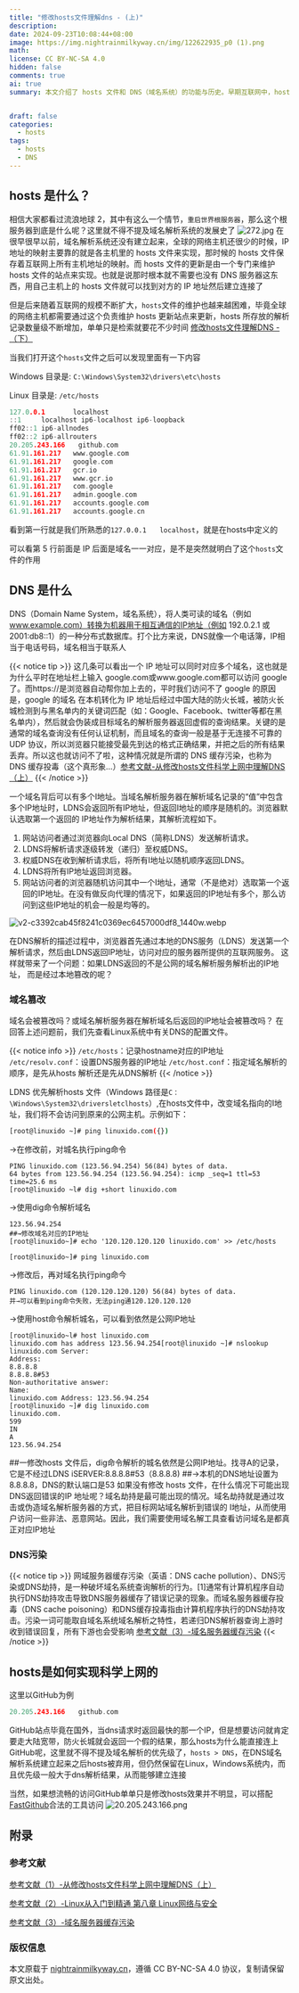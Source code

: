 ```yaml
---
title: "修改hosts文件理解dns - (上)"
description: 
date: 2024-09-23T10:08:44+08:00
image: https://img.nightrainmilkyway.cn/img/122622935_p0 (1).png
math: 
license: CC BY-NC-SA 4.0
hidden: false
comments: true
ai: true
summary: 本文介绍了 hosts 文件和 DNS（域名系统）的功能与历史。早期互联网中，hosts 文件用于映射 IP 地址与主机名，但随着网络规模的扩大，这种方法变得不再有效，因此引入了 DNS。DNS 将人类可读的域名转换为机器可识别的 IP 地址，类似于电话簿的功能。文章还探讨了域名篡改和 DNS 污染的问题，说明了在解析过程中可能出现的安全隐患，以及如何通过配置文件来管理域名解析。


draft: false
categories:
  - hosts
tags:
  - hosts
  - DNS
---
```

## hosts 是什么？


相信大家都看过流浪地球 2，其中有这么一个情节，`重启世界根服务器`，那么这个根服务器到底是什么呢？这里就不得不提及域名解析系统的发展史了
![272.jpg](https://img.nightrainmilkyway.cn/img/272.jpg)
在很早很早以前，域名解析系统还没有建立起来，全球的网络主机还很少的时候，IP 地址的映射主要靠的就是各主机里的 hosts 文件来实现，那时候的 hosts 文件保存着互联网上所有主机地址的映射。而 hosts 文件的更新是由一个专门来维护 hosts 文件的站点来实现。也就是说那时根本就不需要也没有 DNS 服务器这东西，用自己主机上的 hosts 文件就可以找到对方的 IP 地址然后建立连接了

但是后来随着互联网的规模不断扩大，`hosts`文件的维护也越来越困难，毕竟全球的网络主机都需要通过这个负责维护 hosts 更新站点来更新，hosts 所存放的解析记录数量级不断增加，单单只是检索就要花不少时间 [修改hosts文件理解DNS - （下）](./../dns)

当我们打开这个`hosts`文件之后可以发现里面有一下内容

Windows 目录是: `C:\Windows\System32\drivers\etc\hosts`

Linux 目录是: `/etc/hosts`

```c
127.0.0.1       localhost
::1     localhost ip6-localhost ip6-loopback
ff02::1 ip6-allnodes
ff02::2 ip6-allrouters
20.205.243.166　　github.com
61.91.161.217	www.google.com
61.91.161.217	google.com
61.91.161.217	gcr.io
61.91.161.217	www.gcr.io
61.91.161.217	com.google
61.91.161.217	admin.google.com
61.91.161.217	accounts.google.com
61.91.161.217	accounts.google.cn
```

看到第一行就是我们所熟悉的`127.0.0.1　　localhost`，就是在hosts中定义的

可以看第 5 行前面是 IP 后面是域名一一对应，是不是突然就明白了这个`hosts`文件的作用

## DNS 是什么

DNS（Domain Name System，域名系统），将人类可读的域名（例如 www.example.com）转换为机器用于相互通信的IP地址（例如 192.0.2.1 或 2001:db8::1）的一种分布式数据库。打个比方来说，DNS就像一个电话簿，IP相当于电话号码，域名相当于联系人

{{< notice tip >}}
这几条可以看出一个 IP 地址可以同时对应多个域名，这也就是为什么平时在地址栏上输入 google.com或www.google.com都可以访问 google 了。而https://是浏览器自动帮你加上去的，平时我们访问不了 google 的原因是，google 的域名 在本机转化为 IP 地址后经过中国大陆的防火长城，被防火长城检测到与黑名单内的关键词匹配（如：Google、Facebook、twitter等都在黑名单内），然后就会伪装成目标域名的解析服务器返回虚假的查询结果。关键的是通常的域名查询没有任何认证机制，而且域名的查询一般是基于无连接不可靠的 UDP 协议，所以浏览器只能接受最先到达的格式正确结果，并把之后的所有结果丢弃。所以这也就访问不了啦，这种情况就是所谓的 DNS 缓存污染，也称为 DNS 缓存投毒（这个真形象…）[参考文献-从修改hosts文件科学上网中理解DNS（上）](https://famousczm.github.io/2017/05/07/%E4%BB%8E%E4%BF%AE%E6%94%B9hosts%E6%96%87%E4%BB%B6%E7%A7%91%E5%AD%A6%E4%B8%8A%E7%BD%91%E4%B8%AD%E7%90%86%E8%A7%A3DNS%EF%BC%88%E4%B8%8A%EF%BC%89/)
{{< /notice >}}



一个域名背后可以有多个I地址。当域名解析服务器在解析域名记录的“值”中包含多个IP地址时，LDNS会返回所有IP地址，但返回I地址的顺序是随机的。浏览器默认选取第一个返回的 IP地址作为解析结果，其解析流程如下。
1. 网站访问者通过浏览器向Local DNS（简称LDNS）发送解析请求。
 2. LDNS将解析请求逐级转发（递归）至权威DNS。
3. 权威DNS在收到解析请求后，将所有I地址以随机顺序返回LDNS。
4. LDNS将所有IP地址返回浏览器。
5. 网站访问者的浏览器随机访问其中一个I地址，通常（不是绝对）选取第一个返回的IP地址。在没有做反向代理的情况下，如果返回的IP地址有多个，那么访问到这些IP地址的机会一般是均等的。

![v2-c3392cab45f8241c0369ec6457000df8_1440w.webp](https://img.nightrainmilkyway.cn/img/v2-c3392cab45f8241c0369ec6457000df8_1440w.webp)

在DNS解析的描述过程中，浏览器首先通过本地的DNS服务（LDNS）发送第一个
解析请求，然后由LDNS返回IP地址，访问对应的服务器所提供的互联网服务。
这样就带来了一个问题：如果LDNS返回的不是公网的域名解析服务解析出的IP地址，
而是经过本地篡改的呢？

### 域名篡改
域名会被篡改吗？或域名解析服务器在解析域名后返回的IP地址会被篡改吗？
在回答上述问题前，我们先查看Linux系统中有关DNS的配置文件。

{{< notice info >}}
`/etc/hosts`：记录hostname对应的IP地址
`/etc/resolv.conf`：设置DNS服务器的IP地址
`/etc/host.conf`：指定域名解析的顺序，是先从hosts 解析还是先从DNS解析
{{< /notice >}}



LDNS 优先解析hosts 文件（Windows 路径是`C：\Windows\System32\driversletclhosts`）,在hosts文件中，改变域名指向的I地址，我们将不会访问到原来的公网主机。示例如下：


```sh
[root@linuxido ~]# ping linuxido.com({})
```

→在修改前，对城名执行ping命令

```shell
PING linuxido.com (123.56.94.254) 56(84) bytes of data.
64 bytes from 123.56.94.254 (123.56.94.254): icmp _seq=1 ttl=53 time=25.6 ms
[root@linuxido ~l# dig +short linuxido.com
```
→使用dig命令解析域名
```shell
123.56.94.254
##→修改域名对应的IP地址
[root@linuxido~]# echo '120.120.120.120 linuxido.com' >> /etc/hosts

[root@linuxido~]# ping linuxido.com
```
→修改后，再对域名执行ping命今
```
PING linuxido.com (120.120.120.120) 56(84) bytes of data.
并→可以看到ping命令失败，无法ping通120.120.120.120
```
→使用host命令解析城名，可以看到依然是公网IP地址
```
[root@linuxido~l# host linuxido.com
linuxido.com has address 123.56.94.254[root@linuxido ~]# nslookup linuxido.com Server:
Address:
8.8.8.8
8.8.8.8#53
Non-authoritative answer:
Name:
linuxido.com Address: 123.56.94.254
[root@linuxido ~]# dig linuxido.com
linuxido.com.
599
IN
A
123.56.94.254
```
##一修改hosts 文件后，dig命令解析的城名依然是公网IP地址。找寻A的记录，它是不经过LDNS
iSERVER:8.8.8.8#53（8.8.8.8)
##→本机的DNS地址设置为8.8.8.8，DNS的默认端口是53
如果没有修改 hosts 文件，在什么情况下可能出现DNS返回错误的IP 地址呢？域名劫持是最可能出现的情况。域名劫持就是通过攻击或伪造域名解析服务器的方式，把目标网站域名解析到错误的 I地址，从而使用户访问一些非法、恶意网站。因此，我们需要使用域名解工具查看访问域名是都真正对应IP地址

### DNS污染

{{< notice tip >}}
网域服务器缓存污染（英语：DNS cache pollution）、DNS污染或DNS劫持，是一种破坏域名系统查询解析的行为。[1]通常有计算机程序自动执行DNS劫持攻击导致DNS服务器缓存了错误记录的现象。而域名服务器缓存投毒（DNS cache poisoning）和DNS缓存投毒指由计算机程序执行的DNS劫持攻击。污染一词可能取自域名系统域名解析之特性，若递归DNS解析器查询上游时收到错误回复，所有下游也会受影响 [参考文献（3）-域名服务器缓存污染](https://zh.m.wikipedia.org/wiki/%E5%9F%9F%E5%90%8D%E6%9C%8D%E5%8A%A1%E5%99%A8%E7%BC%93%E5%AD%98%E6%B1%A1%E6%9F%93)
{{< /notice >}}


## hosts是如何实现科学上网的

这里以GitHub为例

```c
20.205.243.166　　github.com
```

GitHub站点毕竟在国外，当dns请求时返回最快的那一个IP，但是想要访问就肯定要走大陆宽带，防火长城就会返回一个假的结果，那么hosts为什么能直接连上GitHub呢，这里就不得不提及域名解析的优先级了，`hosts > DNS`，在DNS域名解析系统建立起来之后hosts被弃用，但仍然保留在Linux，Windows系统内，而且优先级一般大于dns解析结果，从而能够建立连接

当然，如果想流畅的访问GitHub单单只是修改hosts效果并不明显，可以搭配[FastGithub](https://github.com/WangGithubUser/FastGitHub)合法的工具访问
![20.205.243.166.png](https://img.nightrainmilkyway.cn/img/20.205.243.166.png)

## 附录

### 参考文献
[参考文献（1）-从修改hosts文件科学上网中理解DNS（上）](https://famousczm.github.io/2017/05/07/%E4%BB%8E%E4%BF%AE%E6%94%B9hosts%E6%96%87%E4%BB%B6%E7%A7%91%E5%AD%A6%E4%B8%8A%E7%BD%91%E4%B8%AD%E7%90%86%E8%A7%A3DNS%EF%BC%88%E4%B8%8A%EF%BC%89/)

[参考文献（2）-Linux从入门到精通 第八章 Linux网络与安全]()

[参考文献（3）-域名服务器缓存污染](https://zh.m.wikipedia.org/wiki/%E5%9F%9F%E5%90%8D%E6%9C%8D%E5%8A%A1%E5%99%A8%E7%BC%93%E5%AD%98%E6%B1%A1%E6%9F%93)
### 版权信息

本文原载于 [nightrainmilkyway.cn](https://nightrainmilkyway.cn)，遵循 CC BY-NC-SA 4.0 协议，复制请保留原文出处。
